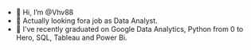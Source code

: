 - 👋 Hi, I’m @Vhv88
- 👀 Actually looking fora job as Data Analyst.
- 🌱 I've recently graduated on Google Data Analytics, Python from 0 to Hero, SQL, Tableau and Power Bi.

<!---
Vhv88/Vhv88 is a ✨ special ✨ repository because its `README.md` (this file) appears on your GitHub profile.
You can click the Preview link to take a look at your changes.
--->
